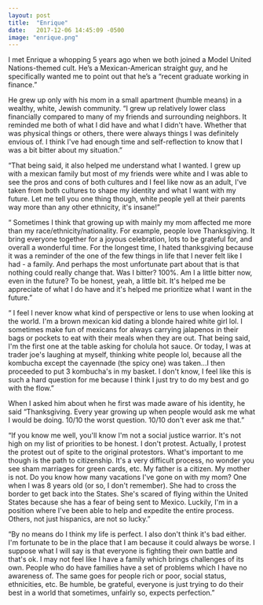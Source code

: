 ```yaml
---
layout: post
title:  "Enrique"
date:   2017-12-06 14:45:09 -0500
image: "enrique.png"
---
```


I met Enrique a whopping 5 years ago when we both joined a Model United Nations-themed cult. He’s a Mexican-American straight guy, and he specifically wanted me to point out that he’s a “recent graduate working in finance.”

He grew up only with his mom in a small apartment (humble means) in a wealthy, white, Jewish community. “I grew up relatively lower class financially compared to many of my friends and surrounding neighbors. It reminded me both of what I did have and what I didn't have. Whether that was physical things or others, there were always things I was definitely envious of. I think I've had enough time and self-reflection to know that I was a bit bitter about my situation.”

“That being said, it also helped me understand what I wanted. I grew up with a mexican family but most of my friends were white and I was able to see the pros and cons of both cultures and I feel like now as an adult, I've taken from both cultures to shape my identity and what I want with my future. Let me tell you one thing though, white people yell at their parents way more than any other ethnicity, it's insane!”

“ Sometimes I think that growing up with mainly my mom affected me more than my race/ethnicity/nationality. For example, people love Thanksgiving. It bring everyone together for a joyous celebration, lots to be grateful for, and overall a wonderful time. For the longest time, I hated thanksgiving because it was a reminder of the one of the few things in life that I never felt like I had - a family. And perhaps the most unfortunate part about that is that nothing could really change that. Was I bitter? 100%. Am I a little bitter now, even in the future? To be honest, yeah, a little bit. It's helped me be appreciate of what I do have and it's helped me prioritize what I want in the future.”

“ I feel I never know what kind of perspective or lens to use when looking at the world. I'm a brown mexican kid dating a blonde haired white girl lol. I sometimes make fun of mexicans for always carrying jalapenos in their bags or pockets to eat with their meals when they are out. That being said, I'm the first one at the table asking for cholula hot sauce. Or today, I was at trader joe's laughing at myself, thinking white people lol, because all the kombucha except the cayennade (the spicy one) was taken...I then proceeded to put 3 kombucha's in my basket. I don't know, I feel like this is such a hard question for me because I think I just try to do my best and go with the flow.”

When I asked him about when he first was made aware of his identity, he said “Thanksgiving. Every year growing up when people would ask me what I would be doing. 10/10 the worst question. 10/10 don't ever ask me that.”

“If you know me well, you'll know I'm not a social justice warrior. It's not high on my list of priorities to be honest. I don't protest. Actually, I protest the protest out of spite to the original protestors. What's important to me though is the path to citizenship. It's a very difficult process, no wonder you see sham marriages for green cards, etc. My father is a citizen. My mother is not. Do you know how many vacations I've gone on with my mom? One when I was 8 years old (or so, I don't remember). She had to cross the border to get back into the States. She's scared of flying within the United States because she has a fear of being sent to Mexico. Luckily, I'm in a position where I've been able to help and expedite the entire process. Others, not just hispanics, are not so lucky.”

“By no means do I think my life is perfect. I also don't think it's bad either. I'm fortunate to be in the place that I am because it could always be worse. I suppose what I will say is that everyone is fighting their own battle and that's ok. I may not feel like I have a family which brings challenges of its own. People who do have families have a set of problems which I have no awareness of. The same goes for people rich or poor, social status, ethnicities, etc. Be humble, be grateful, everyone is just trying to do their best in a world that sometimes, unfairly so, expects perfection.”
